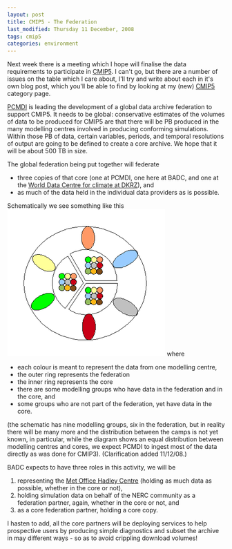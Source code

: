 ```yaml
---
layout: post
title: CMIP5 - The Federation
last_modified: Thursday 11 December, 2008
tags: cmip5
categories: environment
---
```

Next week there is a meeting which I hope will finalise the data requirements to participate in [CMIP5](http://www.wmo.ch/pages/prog/wcrp/documents/WCRPnews_20081015.pdf). I can't go, but there are a number of issues on the table which I care about, I'll try and write about each in it's own blog post, which you'll be able to find by looking at my (new) [CMIP5](CMIP5) category page.

[PCMDI](http://www-pcmdi.llnl.gov/) is leading the development of a global data archive federation to support CMIP5. It needs to be global: conservative estimates of the volumes of data to be produced for CMIP5 are that there will
be PB produced in the many modelling centres involved in producing conforming simulations. Within those PB of data, certain variables, periods, and temporal resolutions of output are going to be defined to create a core archive. We hope that it will be about 500 TB in size.

The global federation being put together will federate 
* three copies of that core (one at PCMDI, one here at BADC, and one at the [World Data Centre for climate at DKRZ](http://www.mad.zmaw.de/wdc-for-climate/)), and 
* as much of the data held in the individual data providers as is possible.

Schematically we see something like this
![Image: IMAGE: static/2008/11/14/cmip5.federation.png ](/assets/images/2008-11-14-cmip5.federation.png)
where 
* each colour is meant to represent the data from one modelling centre,
* the outer ring represents the federation
* the inner ring represents the core
* there are some modelling groups who have data in the federation and in the core, and
* some groups who are not part of the federation, yet have data in the core.

(the schematic has nine modelling groups, six in the federation, but in reality there will be many more and the distribution between the camps is not yet known, in particular, while the diagram shows an equal distribution between
modelling centres and cores, we expect PCMDI to ingest most of the data directly as was done for CMIP3). (Clarification added 11/12/08.)

BADC expects to have three roles in this activity, we will be
1. representing the [Met Office Hadley Centre](http://www.metoffice.gov.uk/research/hadleycentre/) (holding as much data as possible, whether in the core or not),
1. holding simulation data on behalf of the NERC community as a federation partner, again, whether in the core or not, and
1. as a core federation partner, holding a core copy.

I hasten to add, all the core partners will be deploying services to help prospective users by producing simple diagnostics and subset the archive in may different ways - so as to avoid crippling download volumes!
